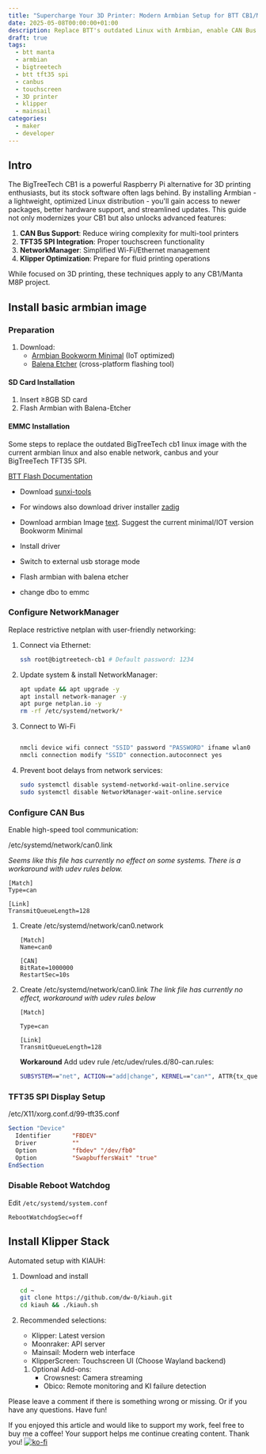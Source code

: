 ```yaml
---
title: "Supercharge Your 3D Printer: Modern Armbian Setup for BTT CB1/Manta M8P with CAN Bus"
date: 2025-05-08T00:00:00+01:00
description: Replace BTT's outdated Linux with Armbian, enable CAN Bus networking, and unlock your TFT35 SPI display's full potential for Klipper-based 3D printing.
draft: true
tags:
  - btt manta
  - armbian
  - bigtreetech
  - btt tft35 spi
  - canbus
  - touchscreen
  - 3D printer
  - klipper
  - mainsail
categories:
  - maker
  - developer
---
```


## Intro

The BigTreeTech CB1 is a powerful Raspberry Pi alternative for 3D printing enthusiasts, but its stock software often lags behind. By installing Armbian - a lightweight, optimized Linux distribution - you'll gain access to newer packages, better hardware support, and streamlined updates. This guide not only modernizes your CB1 but also unlocks advanced features:

1. **CAN Bus Support**: Reduce wiring complexity for multi-tool printers
2. **TFT35 SPI Integration**: Proper touchscreen functionality
3. **NetworkManager**: Simplified Wi-Fi/Ethernet management
4. **Klipper Optimization**: Prepare for fluid printing operations

While focused on 3D printing, these techniques apply to any CB1/Manta M8P project.

## Install basic armbian image

### Preparation

1. Download:
   - [Armbian Bookworm Minimal](https://www.armbian.com/bigtreetech-cb1/) (IoT optimized)
   - [Balena Etcher](https://www.balena.io/etcher/) (cross-platform flashing tool)

#### SD Card Installation

1. Insert ≥8GB SD card
2. Flash Armbian with Balena-Etcher

#### EMMC Installation

Some steps to replace the outdated BigTreeTech cb1 linux image with the current armbian linux and also enable network, canbus and your BigTreeTech TFT35 SPI.

[BTT Flash Documentation](https://github.com/bigtreetech/CB1?tab=readme-ov-file#cb1-emmc-version)

- Download [sunxi-tools](https://github.com/bigtreetech/sunxi-tools)
- For windows also download driver installer [zadig](https://zadig.akeo.ie/)
- Download armbian Image [text](https://www.armbian.com/bigtreetech-cb1/). Suggest the current minimal/IOT version Bookworm Minimal

- Install driver
- Switch to external usb storage mode
- Flash armbian with balena etcher
- change dbo to emmc

### Configure NetworkManager

Replace restrictive netplan with user-friendly networking:

1. Connect via Ethernet:

   ```bash
   ssh root@bigtreetech-cb1 # Default password: 1234
   ```

2. Update system & install NetworkManager:

   ```bash
   apt update && apt upgrade -y
   apt install network-manager -y
   apt purge netplan.io -y
   rm -rf /etc/systemd/network/*
   ```

3. Connect to Wi-Fi

   ```bash

   nmcli device wifi connect "SSID" password "PASSWORD" ifname wlan0
   nmcli connection modify "SSID" connection.autoconnect yes
   ```

4. Prevent boot delays from network services:

   ```bash
   sudo systemctl disable systemd-networkd-wait-online.service
   sudo systemctl disable NetworkManager-wait-online.service
   ```

### Configure CAN Bus

Enable high-speed tool communication:

/etc/systemd/network/can0.link

_Seems like this file has currently no effect on some systems. There is a workaround with udev rules below._

```systemd
[Match]
Type=can

[Link]
TransmitQueueLength=128
```

1. Create /etc/systemd/network/can0.network

   ```systemd
   [Match]
   Name=can0

   [CAN]
   BitRate=1000000
   RestartSec=10s
   ```

2. Create /etc/systemd/network/can0.link
   _The link file has currently no effect, workaround with udev rules below_

   ```systemd
   [Match]

   Type=can

   [Link]
   TransmitQueueLength=128
   ```

   **Workaround** Add udev rule /etc/udev/rules.d/80-can.rules:

   ```sh
   SUBSYSTEM=="net", ACTION=="add|change", KERNEL=="can*", ATTR{tx_queue_len}="128"
   ```

### TFT35 SPI Display Setup

/etc/X11/xorg.conf.d/99-tft35.conf

```xorg
Section "Device"
  Identifier      "FBDEV"
  Driver          ""
  Option          "fbdev" "/dev/fb0"
  Option          "SwapbuffersWait" "true"
EndSection
```

### Disable Reboot Watchdog

Edit `/etc/systemd/system.conf`

```systemd
RebootWatchdogSec=off
```

## Install Klipper Stack

Automated setup with KIAUH:

1. Download and install

   ```bash
   cd ~
   git clone https://github.com/dw-0/kiauh.git
   cd kiauh && ./kiauh.sh
   ```

2. Recommended selections:

   - Klipper: Latest version
   - Moonraker: API server
   - Mainsail: Modern web interface
   - KlipperScreen: Touchscreen UI (Choose Wayland backend)

   1. Optional Add-ons:
      - Crowsnest: Camera streaming
      - Obico: Remote monitoring and KI failure detection

Please leave a comment if there is something wrong or missing. Or if you have any questions.
Have fun!

If you enjoyed this article and would like to support my work, feel free to buy me a coffee! Your support helps me continue creating content. Thank you! [![ko-fi](https://ko-fi.com/img/githubbutton_sm.svg)](https://ko-fi.com/F2F7GC8PC)
